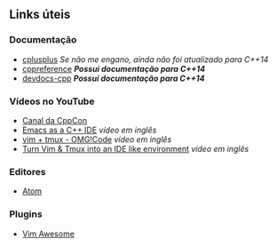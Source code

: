 ## Links úteis

### Documentação

- [cplusplus](http://www.cplusplus.com/reference/) *Se não me engano, ainda não foi atualizado para C++14*
- [cppreference](http://en.cppreference.com/) ***Possui documentação para C++14***
- [devdocs-cpp](http://devdocs.io/cpp/) ***Possui documentação para C++14***

### Vídeos no YouTube
- [Canal da CppCon](https://www.youtube.com/channel/UCMlGfpWw-RUdWX_JbLCukXg)
- [Emacs as a C++ IDE](https://www.youtube.com/watch?v=5FQwQ0QWBTU) *vídeo em inglês*
- [vim + tmux - OMG!Code](https://www.youtube.com/watch?v=5r6yzFEXajQ) *vídeo em inglês*
- [Turn Vim & Tmux into an IDE like environment](https://www.youtube.com/watch?v=YD9aFIvlQYs) *vídeo em inglês*

### Editores
- [Atom](https://atom.io/)

### Plugins
- [Vim Awesome](http://vimawesome.com/)
